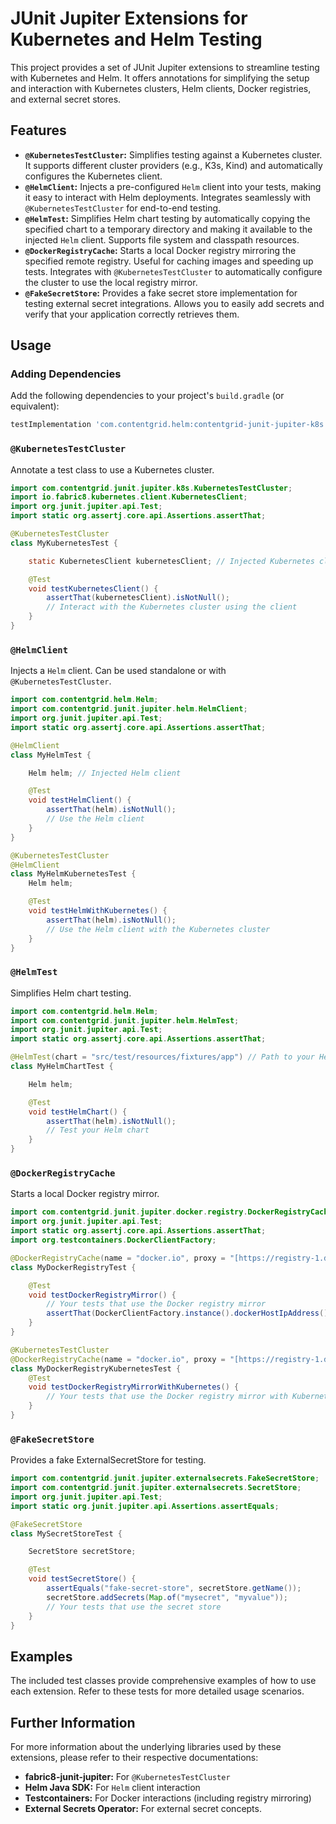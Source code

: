 # JUnit Jupiter Extensions for Kubernetes and Helm Testing

This project provides a set of JUnit Jupiter extensions to streamline testing with Kubernetes and Helm. It offers annotations for simplifying the setup and interaction with Kubernetes clusters, Helm clients, Docker registries, and external secret stores.

## Features

*   **`@KubernetesTestCluster`:** Simplifies testing against a Kubernetes cluster. It supports different cluster providers (e.g., K3s, Kind) and automatically configures the Kubernetes client.
*   **`@HelmClient`:** Injects a pre-configured `Helm` client into your tests, making it easy to interact with Helm deployments. Integrates seamlessly with `@KubernetesTestCluster` for end-to-end testing.
*   **`@HelmTest`:** Simplifies Helm chart testing by automatically copying the specified chart to a temporary directory and making it available to the injected `Helm` client. Supports file system and classpath resources.
*   **`@DockerRegistryCache`:** Starts a local Docker registry mirroring the specified remote registry. Useful for caching images and speeding up tests.  Integrates with `@KubernetesTestCluster` to automatically configure the cluster to use the local registry mirror.
*   **`@FakeSecretStore`:** Provides a fake secret store implementation for testing external secret integrations.  Allows you to easily add secrets and verify that your application correctly retrieves them.

## Usage

### Adding Dependencies

Add the following dependencies to your project's `build.gradle` (or equivalent):

```groovy
testImplementation 'com.contentgrid.helm:contentgrid-junit-jupiter-k8s:...'
```

### `@KubernetesTestCluster`

Annotate a test class to use a Kubernetes cluster.

```java
import com.contentgrid.junit.jupiter.k8s.KubernetesTestCluster;
import io.fabric8.kubernetes.client.KubernetesClient;
import org.junit.jupiter.api.Test;
import static org.assertj.core.api.Assertions.assertThat;

@KubernetesTestCluster
class MyKubernetesTest {

    static KubernetesClient kubernetesClient; // Injected Kubernetes client

    @Test
    void testKubernetesClient() {
        assertThat(kubernetesClient).isNotNull();
        // Interact with the Kubernetes cluster using the client
    }
}
```

### `@HelmClient`

Injects a `Helm` client.  Can be used standalone or with `@KubernetesTestCluster`.

```java
import com.contentgrid.helm.Helm;
import com.contentgrid.junit.jupiter.helm.HelmClient;
import org.junit.jupiter.api.Test;
import static org.assertj.core.api.Assertions.assertThat;

@HelmClient
class MyHelmTest {

    Helm helm; // Injected Helm client

    @Test
    void testHelmClient() {
        assertThat(helm).isNotNull();
        // Use the Helm client
    }
}

@KubernetesTestCluster
@HelmClient
class MyHelmKubernetesTest {
    Helm helm;

    @Test
    void testHelmWithKubernetes() {
        assertThat(helm).isNotNull();
        // Use the Helm client with the Kubernetes cluster
    }
}
```

### `@HelmTest`

Simplifies Helm chart testing.

```java
import com.contentgrid.helm.Helm;
import com.contentgrid.junit.jupiter.helm.HelmTest;
import org.junit.jupiter.api.Test;
import static org.assertj.core.api.Assertions.assertThat;

@HelmTest(chart = "src/test/resources/fixtures/app") // Path to your Helm chart
class MyHelmChartTest {

    Helm helm;

    @Test
    void testHelmChart() {
        assertThat(helm).isNotNull();
        // Test your Helm chart
    }
}
```

### `@DockerRegistryCache`

Starts a local Docker registry mirror.

```java
import com.contentgrid.junit.jupiter.docker.registry.DockerRegistryCache;
import org.junit.jupiter.api.Test;
import static org.assertj.core.api.Assertions.assertThat;
import org.testcontainers.DockerClientFactory;

@DockerRegistryCache(name = "docker.io", proxy = "[https://registry-1.docker.io](https://registry-1.docker.io)")
class MyDockerRegistryTest {

    @Test
    void testDockerRegistryMirror() {
        // Your tests that use the Docker registry mirror
        assertThat(DockerClientFactory.instance().dockerHostIpAddress()).isNotBlank();
    }
}

@KubernetesTestCluster
@DockerRegistryCache(name = "docker.io", proxy = "[https://registry-1.docker.io](https://registry-1.docker.io)")
class MyDockerRegistryKubernetesTest {
    @Test
    void testDockerRegistryMirrorWithKubernetes() {
        // Your tests that use the Docker registry mirror with Kubernetes
    }
}
```

### `@FakeSecretStore`

Provides a fake ExternalSecretStore for testing.

```java
import com.contentgrid.junit.jupiter.externalsecrets.FakeSecretStore;
import com.contentgrid.junit.jupiter.externalsecrets.SecretStore;
import org.junit.jupiter.api.Test;
import static org.junit.jupiter.api.Assertions.assertEquals;

@FakeSecretStore
class MySecretStoreTest {

    SecretStore secretStore;

    @Test
    void testSecretStore() {
        assertEquals("fake-secret-store", secretStore.getName());
        secretStore.addSecrets(Map.of("mysecret", "myvalue"));
        // Your tests that use the secret store
    }
}
```

## Examples

The included test classes provide comprehensive examples of how to use each extension. Refer to these tests for more detailed usage scenarios.

## Further Information

For more information about the underlying libraries used by these extensions, please refer to their respective documentations:

*   **fabric8-junit-jupiter:** For `@KubernetesTestCluster`
*   **Helm Java SDK:** For `Helm` client interaction
*   **Testcontainers:** For Docker interactions (including registry mirroring)
*   **External Secrets Operator:** For external secret concepts.

